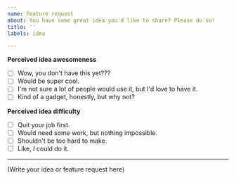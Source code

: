 ```yaml
---
name: Feature request
about: You have some great idea you'd like to share? Please do so!
title: ''
labels: idea

---
```


<!--
  This template is made to facilitate communication between you and the developer(s)
  of this project, and to get a better picture of what you are expecting. You are free
  to ignore it, but are encouraged to complete it.
  
  We've seen lots of feature requests on this project, some were perhaps too ambitious,
  and some were implemented & shipped overnight. Don't be afraid to propose your ideas
  either way, every one of them is considered and you will typically receive feedback
  within 72 hours.
-->

**Perceived idea awesomeness**
- [ ] Wow, you don't have this yet???
- [ ] Would be super cool.
- [ ] I'm not sure a lot of people would use it, but I'd love to have it.
- [ ] Kind of a gadget, honestly, but why not?

**Perceived idea difficulty**
- [ ] Quit your job first.
- [ ] Would need some work, but nothing impossible.
- [ ] Shouldn't be too hard to make.
- [ ] Like, *I* could do it.

---

(Write your idea or feature request here)
